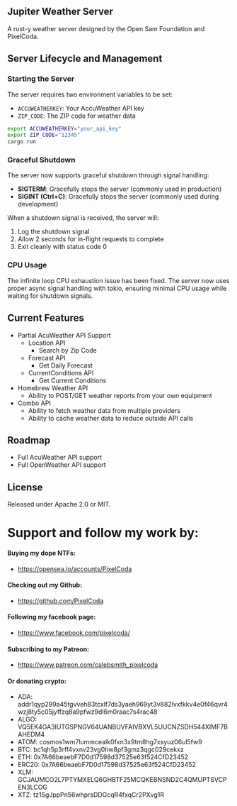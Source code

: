 ## Jupiter Weather Server
A rust-y weather server designed by the Open Sam Foundation and PixelCoda.

## Server Lifecycle and Management

### Starting the Server
The server requires two environment variables to be set:
- `ACCUWEATHERKEY`: Your AccuWeather API key
- `ZIP_CODE`: The ZIP code for weather data

```bash
export ACCUWEATHERKEY="your_api_key"
export ZIP_CODE="12345"
cargo run
```

### Graceful Shutdown
The server now supports graceful shutdown through signal handling:
- **SIGTERM**: Gracefully stops the server (commonly used in production)
- **SIGINT (Ctrl+C)**: Gracefully stops the server (commonly used during development)

When a shutdown signal is received, the server will:
1. Log the shutdown signal
2. Allow 2 seconds for in-flight requests to complete
3. Exit cleanly with status code 0

### CPU Usage
The infinite loop CPU exhaustion issue has been fixed. The server now uses proper async signal handling with tokio, ensuring minimal CPU usage while waiting for shutdown signals.

## Current Features
* Partial AcuWeather API Support
    * Location API
        * Search by Zip Code
    * Forecast API
        * Get Daily Forecast
    * CurrentConditions API
        * Get Current Conditions
* Homebrew Weather API
    * Ability to POST/GET weather reports from your own equipment
* Combo API
    * Ability to fetch weather data from multiple providers
    * Ability to cache weather data to reduce outside API calls
    
## Roadmap
* Full AcuWeather API support
* Full OpenWeather API support

## License

Released under Apache 2.0 or MIT.

# Support and follow my work by:

#### Buying my dope NTFs:
 * https://opensea.io/accounts/PixelCoda

#### Checking out my Github:
 * https://github.com/PixelCoda

#### Following my facebook page:
 * https://www.facebook.com/pixelcoda/

#### Subscribing to my Patreon:
 * https://www.patreon.com/calebsmith_pixelcoda

#### Or donating crypto:
 * ADA: addr1qyp299a45tgvveh83tcxlf7ds3yaeh969yt3v882lvxfkkv4e0f46qvr4wzj8ty5c05jyffzq8a9pfwz9dl6m0raac7s4rac48
 * ALGO: VQ5EK4GA3IUTGSPNGV64UANBUVFAIVBXVL5UUCNZSDH544XIMF7BAHEDM4
 * ATOM: cosmos1wm7lummcealk0fxn3x9tm8hg7xsyuz06ul5fw9
 * BTC: bc1qh5p3rff4vxnv23vg0hw8pf3gmz3qgc029cekxz
 * ETH: 0x7A66beaebF7D0d17598d37525e63f524CfD23452
 * ERC20: 0x7A66beaebF7D0d17598d37525e63f524CfD23452
 * XLM: GCJAUMCO2L7PTYMXELQ6GHBTF25MCQKEBNSND2C4QMUPTSVCPEN3LCOG
 * XTZ: tz1SgJppPn56whprsDDGcqR4fxqCr2PXvg1R